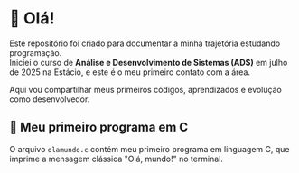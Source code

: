 # 👋 Olá!

Este repositório foi criado para documentar a minha trajetória estudando programação.  
Iniciei o curso de **Análise e Desenvolvimento de Sistemas (ADS)** em julho de 2025 na Estácio, e este é o meu primeiro contato com a área.

Aqui vou compartilhar meus primeiros códigos, aprendizados e evolução como desenvolvedor.

## 📄 Meu primeiro programa em C

O arquivo `olamundo.c` contém meu primeiro programa em linguagem C, que imprime a mensagem clássica "Olá, mundo!" no terminal.
